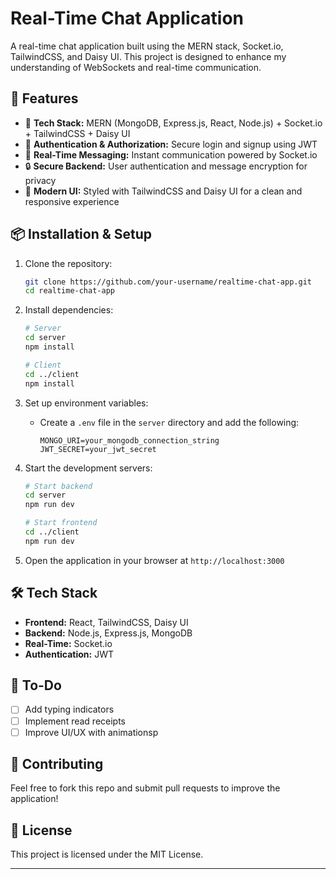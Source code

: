 # Real-Time Chat Application

A real-time chat application built using the MERN stack, Socket.io, TailwindCSS, and Daisy UI. This project is designed to enhance my understanding of WebSockets and real-time communication.

## 🚀 Features

- 🌟 **Tech Stack:** MERN (MongoDB, Express.js, React, Node.js) + Socket.io + TailwindCSS + Daisy UI
- 🎃 **Authentication & Authorization:** Secure login and signup using JWT
- 👾 **Real-Time Messaging:** Instant communication powered by Socket.io
- 🔒 **Secure Backend:** User authentication and message encryption for privacy
- 🎨 **Modern UI:** Styled with TailwindCSS and Daisy UI for a clean and responsive experience

## 📦 Installation & Setup

1. Clone the repository:
   ```bash
   git clone https://github.com/your-username/realtime-chat-app.git
   cd realtime-chat-app
   ```

2. Install dependencies:
   ```bash
   # Server
   cd server
   npm install
   
   # Client
   cd ../client
   npm install
   ```

3. Set up environment variables:
   - Create a `.env` file in the `server` directory and add the following:
     ```env
     MONGO_URI=your_mongodb_connection_string
     JWT_SECRET=your_jwt_secret
     ```

4. Start the development servers:
   ```bash
   # Start backend
   cd server
   npm run dev
   
   # Start frontend
   cd ../client
   npm run dev
   ```

5. Open the application in your browser at `http://localhost:3000`

## 🛠 Tech Stack

- **Frontend:** React, TailwindCSS, Daisy UI
- **Backend:** Node.js, Express.js, MongoDB
- **Real-Time:** Socket.io
- **Authentication:** JWT

## 📌 To-Do

- [ ] Add typing indicators
- [ ] Implement read receipts
- [ ] Improve UI/UX with animationsp

## 🤝 Contributing

Feel free to fork this repo and submit pull requests to improve the application!

## 📜 License

This project is licensed under the MIT License.

---



